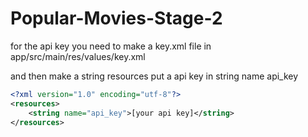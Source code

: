 # Popular-Movies-Stage-2

for the api key  you need to make a key.xml file in
app/src/main/res/values/key.xml

and then make a string resources put a api key in string name api_key


```xml
<?xml version="1.0" encoding="utf-8"?>
<resources>
    <string name="api_key">[your api key]</string>
</resources>
```
